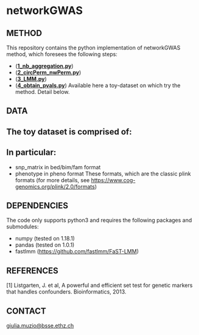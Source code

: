 # networkGWAS
## METHOD
This repository contains the python implementation of networkGWAS method, which foresees the following steps:
- ([**1_nb_aggregation.py**](1_nb_aggregation.py))
- ([**2_circPerm_nwPerm.py**](2_circPerm_nwPerm.py))
- ([**3_LMM.py**](3_LMM.py))
- ([**4_obtain_pvals.py**](4_obtain_pvals.py))
Available here a toy-dataset on which try the method. Detail below.

## DATA
The toy dataset is comprised of:
- 

In particular:
-

- snp_matrix in bed/bim/fam format
- phenotype in pheno format
These formats, which are the classic plink formats (for more details, see https://www.cog-genomics.org/plink/2.0/formats)

## DEPENDENCIES
The code only supports python3 and requires the following packages and submodules:
+ numpy (tested on 1.18.1)
+ pandas (tested on 1.0.1)
+ fastlmm (https://github.com/fastlmm/FaST-LMM)


## REFERENCES

[1] Listgarten, J. et al, A powerful and efficient set test for genetic markers that handles confounders.
Bioinformatics, 2013.

## CONTACT
giulia.muzio@bsse.ethz.ch
